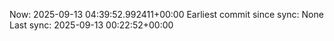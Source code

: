 Now: 2025-09-13 04:39:52.992411+00:00 Earliest commit since sync: None Last sync: 2025-09-13 00:22:52+00:00
